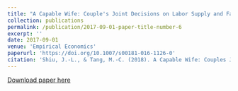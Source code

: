 ```yaml
---
title: "A Capable Wife: Couple's Joint Decisions on Labor Supply and Family Chores"
collection: publications
permalink: /publication/2017-09-01-paper-title-number-6
excerpt: ''
date: 2017-09-01
venue: 'Empirical Economics'
paperurl: 'https://doi.org/10.1007/s00181-016-1126-0'
citation: 'Shiu, J.-L., & Tang, M.-C. (2018). A Capable Wife: Couples Joint Decisions on Labor Supply and Family Chores. Empirical Economics, 53(2), 827-851 '
---
```


[Download paper here](https://www.dropbox.com/s/m32vmtywwul7wed/EE.pdf?dl=0)
